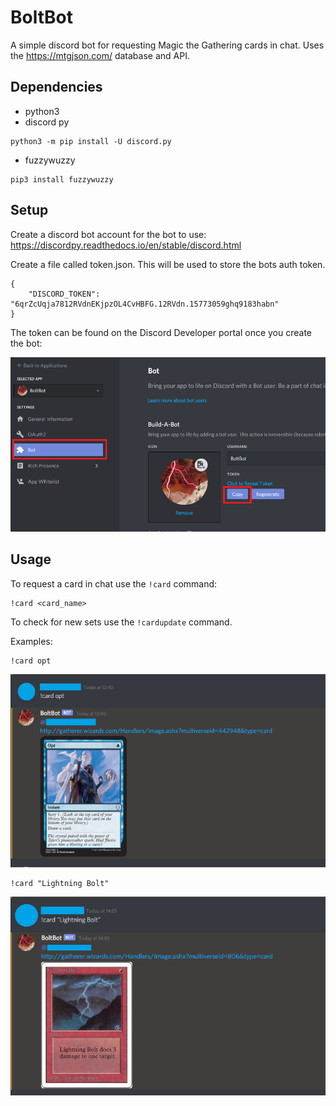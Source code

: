 # BoltBot 
A simple discord bot for requesting Magic the Gathering cards in chat.
Uses the https://mtgjson.com/ database and API.

## Dependencies
* python3
* discord py
```
python3 -m pip install -U discord.py
```
* fuzzywuzzy
```
pip3 install fuzzywuzzy
```

## Setup
Create a discord bot account for the bot to use:
https://discordpy.readthedocs.io/en/stable/discord.html

Create a file called token.json. This will be used to store the bots auth token.
```
{
    "DISCORD_TOKEN": "6qrZcUqja7812RVdnEKjpzOL4CvHBFG.12RVdn.15773059ghq9183habn"
}
```
The token can be found on the Discord Developer portal once you create the bot:

![image](https://github.com/garyfm/BoltBot/blob/master/pic/discord_token.PNG)

## Usage
To request a card in chat use the `!card` command:
```
!card <card_name>
```

To check for new sets use the `!cardupdate` command.


Examples:
```
!card opt
```
![image](https://github.com/garyfm/BoltBot/blob/master/pic/example_opt.PNG)

```
!card "Lightning Bolt"
```
![image](https://github.com/garyfm/BoltBot/blob/master/pic/example_lightning_bolt.PNG)

